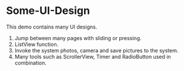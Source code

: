 Some-UI-Design
==============

This demo contains many UI designs.  
1. Jump between many pages with sliding or pressing.  
2. ListView function.   
3. Invoke the system photos, camera and save pictures to the system.  
4. Many tools such as ScrollerView, Timer and  RadioButton used in combination.  

